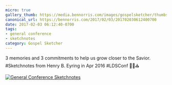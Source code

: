 ```yaml
---
micro: true
gallery_thumb: https://media.bennorris.com/images/gospelsketcher/thumbs/apr-16-0-eyring.jpg
canonical_url: https://bennorris.com/2017/02/03/201702030612400700
date: 2017-02-03 06:12:40-0700
tags:
- general conference
- sketchnotes
category: Gospel Sketcher
---
```


3 memories and 3 commitments to help us grow closer to the Savior. #Sketchnotes from Henry B. Eyring in Apr 2016 #LDSConf ✍🏼⛪️

[![General Conference Sketchnotes](https://media.bennorris.com/images/gospelsketcher/general-conference/apr-2016/apr-16-0-eyring.jpg)](https://media.bennorris.com/images/gospelsketcher/general-conference/apr-2016/apr-16-0-eyring.jpg)
